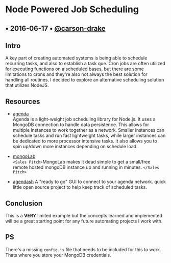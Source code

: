 # Node Powered Job Scheduling  
## • 2016-06-17 • [@carson-drake](https://github.com/carson-drake)

## Intro
A key part of creating automated systems is being able to schedule recurring tasks, and also 
to establish a task que. Cron jobs are often utilized for executing functions on a scheduled
bases, but there are some limitations to crons and they're also not always the best solution for 
handling all routines. I decided to explore an alternative scheduling solution that utilizes 
NodeJS.

## Resources
* [agenda](https://github.com/rschmukler/agenda)  
Agenda is a light-weight job scheduling library for Node.js. It uses a MongoDB connection to 
handle data persistence. This allows for multiple instances to work together as a network. Smaller 
instances can schedule tasks and run fast lightweight tasks, while larger instances can be
dedicated to more processor intensive tasks. It also allows you to spin up/down more instances
depending on schedule load.  

* [mongoLab](https://mlab.com/)  
`<Sales Pitch>`MongoLab makes it dead simple to get a small/free remote hosted mongoDB instance up and running
in minutes. `</Sales Pitch>`

* [agendash](https://github.com/joeframbach/agendash)
A "ready to go" GUI to connect to your agenda network. quick little open source project to help
keep track of scheduled tasks.

## Conclusion 
This is a **VERY** limited example but the concepts learned and implemented will be a great
starting point for any future automating projects I work with. 

## PS 
There's a missing `config.js` file that needs to be included for this to work. Thats where you store your 
MongoDB credentials. 